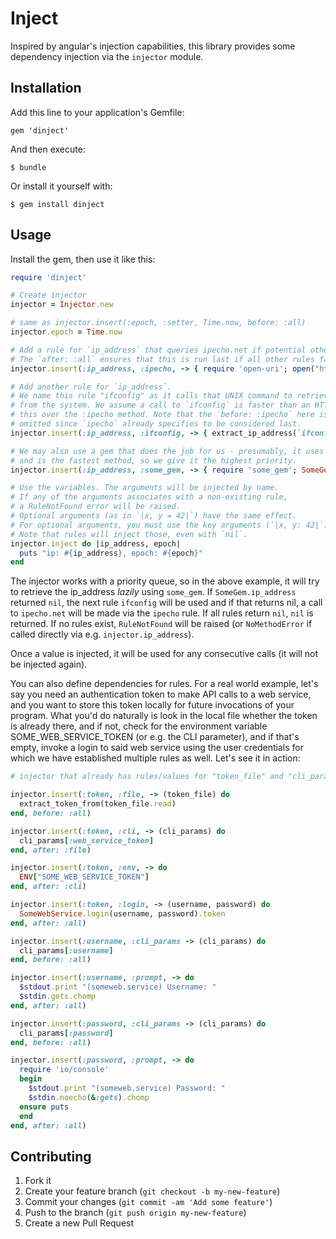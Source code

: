 # Inject

Inspired by angular's injection capabilities, this library provides some dependency injection
via the `injector` module. 

## Installation

Add this line to your application's Gemfile:

    gem 'dinject'

And then execute:

    $ bundle

Or install it yourself with:

    $ gem install dinject

## Usage

Install the gem, then use it like this:

```ruby
require 'dinject'

# Create injector
injector = Injector.new

# same as injector.insert(:epoch, :setter, Time.now, before: :all)
injector.epoch = Time.now

# Add a rule for `ip_address` that queries ipecho.net if potential other methods fail
# The `after: :all` ensures that this is run last if all other rules fail to inject a non-nil value
injector.insert(:ip_address, :ipecho, -> { require 'open-uri'; open("http://ipecho.net/plain").read }, after: :all)

# Add another rule for `ip_address`.
# We name this rule "ifconfig" as it calls that UNIX command to retrieve network information
# from the system. We assume a call to `ifconfig` is faster than an HTTP request, so we prioritize
# this over the :ipecho method. Note that the `before: :ipecho` here is redundant and could be
# omitted since `ipecho` already specifies to be considered last.
injector.insert(:ip_address, :ifconfig, -> { extract_ip_address(`ifconfig`) }, before: :ipecho)

# We may also use a gem that does the job for us - presumably, it uses some native syscalls
# and is the fastest method, so we give it the highest priority.
injector.insert(:ip_address, :some_gem, -> { require 'some_gem'; SomeGem.ip_address }, before: :all)

# Use the variables. The arguments will be injected by name.
# If any of the arguments associates with a non-existing rule,
# a RuleNotFound error will be raised.
# Optional arguments (as in `|x, y = 42|`) have the same effect.
# For optional arguments, you must use the key arguments (`|x, y: 42|`) introduced in Ruby 2.0
# Note that rules will inject those, even with `nil`.
injector.inject do |ip_address, epoch|
  puts "ip: #{ip_address}, epoch: #{epoch}"
end
```

The injector works with a priority queue, so in the above example, it will try to retrieve 
the ip_address *lazily* using `some_gem`. If `SomeGem.ip_address` returned `nil`, the next
rule `ifconfig` will be used and if that returns nil, a call to `ipecho.net` will be made via the
`ipecho` rule. If all rules return `nil`, `nil` is returned. If no rules exist,
`RuleNotFound` will be raised (or `NoMethodError` if called directly via e.g. `injector.ip_address`).

Once a value is injected, it will be used for any consecutive calls (it will not be injected again).

You can also define dependencies for rules. For a real world example,
let's say you need an authentication token to make API calls to a web service,
and you want to store this token locally for future invocations of your program.
What you'd do naturally is look in the local file whether the token is already there,
and if not, check for the environment variable SOME_WEB_SERVICE_TOKEN (or e.g. the CLI parameter),
and if that's empty, invoke a login to said web service using the user credentials for which we
have established multiple rules as well. Let's see it in action:

```ruby
# injector that already has rules/values for "token_file" and "cli_params" 

injector.insert(:token, :file, -> (token_file) do
  extract_token_from(token_file.read)
end, before: :all)

injector.insert(:token, :cli, -> (cli_params) do
  cli_params[:web_service_token]
end, after: :file)

injector.insert(:token, :env, -> do
  ENV["SOME_WEB_SERVICE_TOKEN"]
end, after: :cli)

injector.insert(:token, :login, -> (username, password) do
  SomeWebService.login(username, password).token
end, after: :all)

injector.insert(:username, :cli_params -> (cli_params) do
  cli_params[:username]
end, before: :all)

injector.insert(:username, :prompt, -> do
  $stdout.print "(someweb.service) Username: "
  $stdin.gets.chomp
end, after: :all)

injector.insert(:password, :cli_params -> (cli_params) do
  cli_params[:password]
end, before: :all)

injector.insert(:password, :prompt, -> do
  require 'io/console'
  begin
    $stdout.print "(someweb.service) Password: "
    $stdin.noecho(&:gets).chomp
  ensure puts
  end
end, after: :all)
```


## Contributing

1. Fork it
2. Create your feature branch (`git checkout -b my-new-feature`)
3. Commit your changes (`git commit -am 'Add some feature'`)
4. Push to the branch (`git push origin my-new-feature`)
5. Create a new Pull Request
